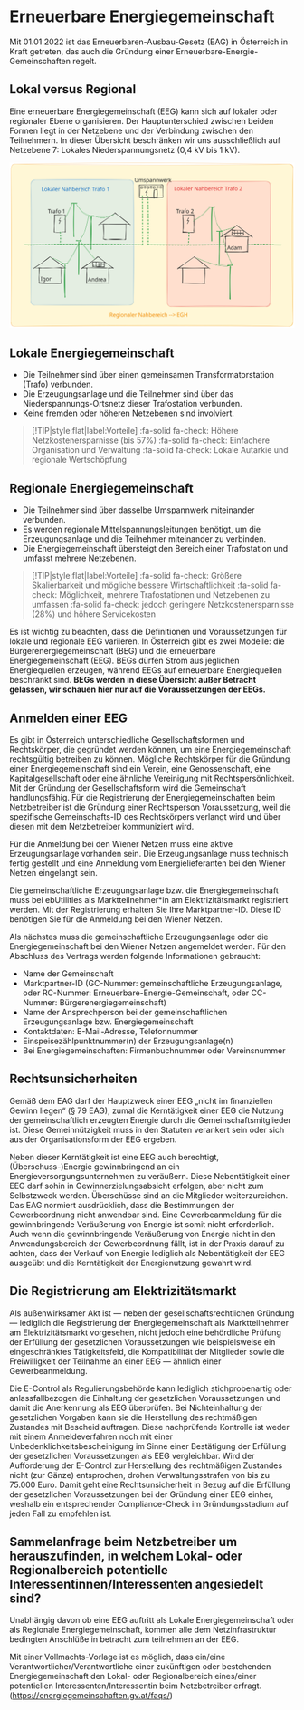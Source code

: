 # Erneuerbare Energiegemeinschaft

Mit 01.01.2022 ist das Erneuerbaren-Ausbau-Gesetz (EAG) in Österreich in Kraft getreten, das auch die Gründung einer Erneuerbare-Energie-Gemeinschaften regelt.

## Lokal versus Regional

Eine erneuerbare Energiegemeinschaft (EEG) kann sich auf lokaler oder regionaler Ebene organisieren. Der Hauptunterschied zwischen beiden Formen liegt in der Netzebene und der Verbindung zwischen den Teilnehmern. In dieser Übersicht beschränken wir uns ausschließlich auf Netzebene 7: Lokales Niederspannungsnetz (0,4 kV bis 1 kV).

<img src="./_media/NahbereichDefinition.svg" alt="Nahbereich - Definition">

## Lokale Energiegemeinschaft

- Die Teilnehmer sind über einen gemeinsamen Transformatorstation (Trafo) verbunden.
- Die Erzeugungsanlage und die Teilnehmer sind über das Niederspannungs-Ortsnetz dieser Trafostation verbunden.
- Keine fremden oder höheren Netzebenen sind involviert.

> [!TIP|style:flat|label:Vorteile]
> :fa-solid fa-check: Höhere Netzkostenersparnisse (bis 57%)
> :fa-solid fa-check: Einfachere Organisation und Verwaltung
> :fa-solid fa-check: Lokale Autarkie und regionale Wertschöpfung

## Regionale Energiegemeinschaft

- Die Teilnehmer sind über dasselbe Umspannwerk miteinander verbunden.
- Es werden regionale Mittelspannungsleitungen benötigt, um die Erzeugungsanlage und die Teilnehmer miteinander zu verbinden.
- Die Energiegemeinschaft übersteigt den Bereich einer Trafostation und umfasst mehrere Netzebenen.

> [!TIP|style:flat|label:Vorteile]
> :fa-solid fa-check: Größere Skalierbarkeit und mögliche bessere Wirtschaftlichkeit
> :fa-solid fa-check: Möglichkeit, mehrere Trafostationen und Netzebenen zu umfassen
> :fa-solid fa-check: jedoch geringere Netzkostenersparnisse (28%) und höhere Servicekosten

Es ist wichtig zu beachten, dass die Definitionen und Voraussetzungen für lokale und regionale EEG variieren. In Österreich gibt es zwei Modelle: die Bürgerenergiegemeinschaft (BEG) und die erneuerbare Energiegemeinschaft (EEG). BEGs dürfen Strom aus jeglichen Energiequellen erzeugen, während EEGs auf erneuerbare Energiequellen beschränkt sind. **BEGs werden in diese Übersicht außer Betracht gelassen, wir schauen hier nur auf die Voraussetzungen der EEGs.**

## Anmelden einer EEG

Es gibt in Österreich unterschiedliche Gesellschaftsformen und Rechtskörper, die gegründet werden können, um eine Energiegemeinschaft rechtsgültig betreiben zu können. Mögliche Rechtskörper für die Gründung einer Energiegemeinschaft sind ein Verein, eine Genossenschaft, eine Kapitalgesellschaft oder eine ähnliche Vereinigung mit Rechtspersönlichkeit. Mit der Gründung der Gesellschaftsform wird die Gemeinschaft handlungsfähig. Für die Registrierung der Energiegemeinschaften beim Netzbetreiber ist die Gründung einer Rechtsperson Voraussetzung, weil die spezifische Gemeinschafts-ID des Rechtskörpers verlangt wird und über diesen mit dem Netzbetreiber kommuniziert wird. 

Für die Anmeldung bei den Wiener Netzen muss eine aktive Erzeugungsanlage vorhanden sein. Die Erzeugungsanlage muss technisch fertig gestellt und eine Anmeldung vom Energielieferanten bei den Wiener Netzen eingelangt sein.

Die gemeinschaftliche Erzeugungsanlage bzw. die Energiegemeinschaft muss bei ebUtilities als Marktteilnehmer*in am Elektrizitätsmarkt registriert werden. Mit der Registrierung erhalten Sie Ihre Marktpartner-ID. Diese ID benötigen Sie für die Anmeldung bei den Wiener Netzen.

Als nächstes muss die gemeinschaftliche Erzeugungsanlage oder die Energiegemeinschaft bei den Wiener Netzen angemeldet werden. Für den Abschluss des Vertrags werden folgende Informationen gebraucht:

- Name der Gemeinschaft
- Marktpartner-ID (GC-Nummer: gemeinschaftliche Erzeugungsanlage, oder RC-Nummer: Erneuerbare-Energie-Gemeinschaft, oder CC-Nummer: Bürgerenergiegemeinschaft)
- Name der Ansprechperson bei der gemeinschaftlichen Erzeugungsanlage bzw. Energiegemeinschaft
- Kontaktdaten: E-Mail-Adresse, Telefonnummer
- Einspeisezählpunktnummer(n) der Erzeugungsanlage(n)
- Bei Energiegemeinschaften: Firmenbuchnummer oder Vereinsnummer

## Rechtsunsicherheiten

Gemäß dem EAG darf der Hauptzweck einer EEG „nicht im finanziellen Gewinn liegen“ (§ 79 EAG), zumal die Kerntätigkeit einer EEG die Nutzung der gemeinschaftlich erzeugten Energie durch die Gemeinschaftsmitglieder ist. Diese Gemeinnützigkeit muss in den Statuten verankert sein oder sich aus der Organisationsform der EEG ergeben.

Neben dieser Kerntätigkeit ist eine EEG auch berechtigt, (Überschuss-)Energie gewinnbringend an ein Energieversorgungsunternehmen zu veräußern. Diese Nebentätigkeit einer EEG darf sohin in Gewinnerzielungsabsicht erfolgen, aber nicht zum Selbstzweck werden. Überschüsse sind an die Mitglieder weiterzureichen. Das EAG normiert ausdrücklich, dass die Bestimmungen der Gewerbeordnung nicht anwendbar sind. Eine Gewerbeanmeldung für die gewinnbringende Veräußerung von Energie ist somit nicht erforderlich. Auch wenn die gewinnbringende Veräußerung von Energie nicht in den Anwendungsbereich der Gewerbeordnung fällt, ist in der Praxis darauf zu achten, dass der Verkauf von Energie lediglich als Nebentätigkeit der EEG ausgeübt und die Kerntätigkeit der Energienutzung gewahrt wird.

## Die Registrierung am Elektrizitätsmarkt
Als außenwirksamer Akt ist — neben der gesellschaftsrechtlichen Gründung — lediglich die Registrierung der Energiegemeinschaft als Marktteilnehmer am Elektrizitätsmarkt vorgesehen, nicht jedoch eine behördliche Prüfung der Erfüllung der gesetzlichen Voraussetzungen wie beispielsweise ein eingeschränktes Tätigkeitsfeld, die Kompatibilität der Mitglieder sowie die Freiwilligkeit der Teilnahme an einer EEG — ähnlich einer Gewerbeanmeldung.

Die E-Control als Regulierungsbehörde kann lediglich stichprobenartig oder anlassfallbezogen die Einhaltung der gesetzlichen Voraussetzungen und damit die Anerkennung als EEG überprüfen. Bei Nichteinhaltung der gesetzlichen Vorgaben kann sie die Herstellung des rechtmäßigen Zustandes mit Bescheid auftragen. Diese nachprüfende Kontrolle ist weder mit einem Anmeldeverfahren noch mit einer Unbedenklichkeitsbescheinigung im Sinne einer Bestätigung der Erfüllung der gesetzlichen Voraussetzungen als EEG vergleichbar. Wird der Aufforderung der E-Control zur Herstellung des rechtmäßigen Zustandes nicht (zur Gänze) entsprochen, drohen Verwaltungsstrafen von bis zu 75.000 Euro. Damit geht eine Rechtsunsicherheit in Bezug auf die Erfüllung der gesetzlichen Voraussetzungen bei der Gründung einer EEG einher, weshalb ein entsprechender Compliance-Check im Gründungsstadium auf jeden Fall zu empfehlen ist.

## Sammelanfrage beim Netzbetreiber um herauszufinden, in welchem Lokal- oder Regionalbereich potentielle Interessentinnen/Interessenten angesiedelt sind?

Unabhängig davon ob eine EEG auftritt als Lokale Energiegemeinschaft oder als Regionale Energiegemeinschaft, kommen alle dem Netzinfrastruktur bedingten Anschlüße in betracht zum teilnehmen an der EEG.

Mit einer Vollmachts-Vorlage ist es möglich, dass ein/eine Verantwortlicher/Verantwortliche einer zukünftigen oder bestehenden Energiegemeinschaft den Lokal- oder Regionalbereich eines/einer potentiellen Interessenten/Interessentin beim Netzbetreiber erfragt. (https://energiegemeinschaften.gv.at/faqs/)